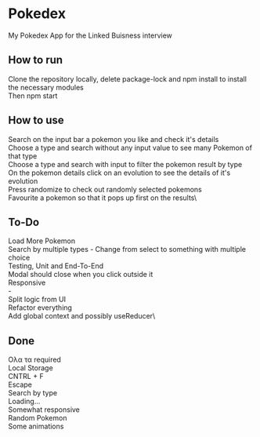 # Pokedex

My Pokedex App for the Linked Buisness interview

## How to run

Clone the repository locally, delete package-lock and npm install to install the necessary modules\
Then npm start

## How to use

Search on the input bar a pokemon you like and check it's details\
Choose a type and search without any input value to see many Pokemon of that type\
Choose a type and search with input to filter the pokemon result by type\
On the pokemon details click on an evolution to see the details of it's evolution\
Press randomize to check out randomly selected pokemons\
Favourite a pokemon so that it pops up first on the results\

## To-Do

Load More Pokemon\
Search by multiple types - Change from select to something with multiple choice\
Testing, Unit and End-To-End\
Modal should close when you click outside it\
Responsive\
-\
Split logic from UI\
Refactor everything\
Add global context and possibly useReducer\

## Done

Ολα τα required\
Local Storage\
CNTRL + F\
Escape\
Search by type\
Loading...\
Somewhat responsive\
Random Pokemon\
Some animations
